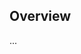 <!-- Note: Please must use one of our issue templates to file an issue! 🛑 -->
<!-- 👉 https://github.com/JoshuaKGoldberg/ts-api-tools/issues/new/choose 👈 -->
<!-- **Issues that should have been filed with a template will be closed without action, and we will ask you to use a template.** -->

<!-- This blank issue template is only for issues that don't fit any of the templates. -->

## Overview

...
